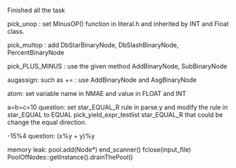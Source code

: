 Finished all the task 

pick_unop : set MinusOP() function in literal.h and inherited by INT and Float class.

pick_multop : add DbStarBinaryNode, DbSlashBinaryNode, PercentBinaryNode


pick_PLUS_MINUS : use the given method AddBinaryNode, SubBinaryNode

augassign: such as += : use AddBinaryNode and AsgBinaryNode 

atom: set variable name in NMAE and value in FLOAT and INT

a=b=c=10 question: set star_EQUAL_R rule in parse.y and modify the rule in star_EQUAL to 
	EQUAL pick_yield_expr_testlist star_EQUAL_R
that could be change the equal direction.

-15%4 question: (x%y + y)%y

memory leak: pool.add(Node*)
	     end_scanner()
	     fclose(input_file)
	     PoolOfNodes::getInstance().drainThePool()
		
 
